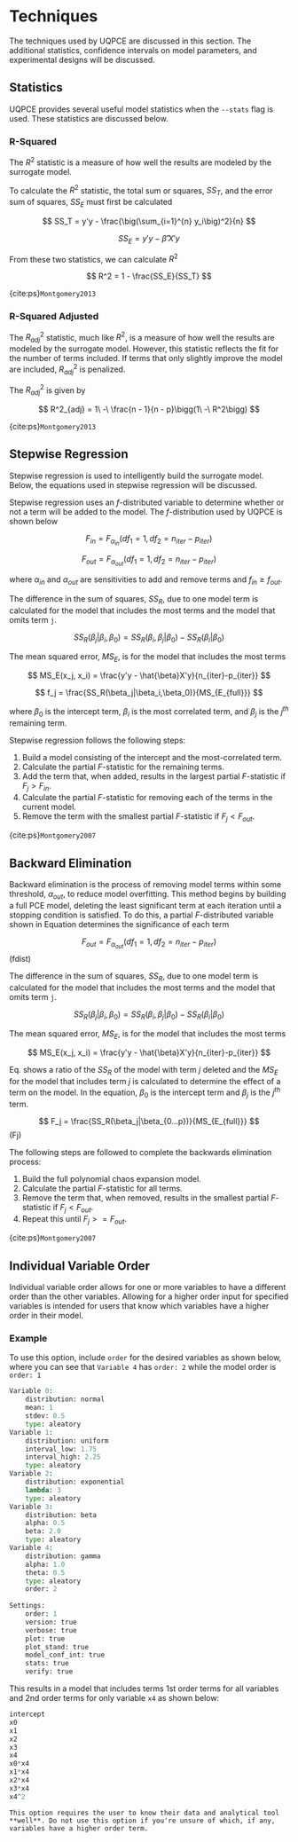 # Techniques

The techniques used by UQPCE are discussed in this section. The additional statistics, confidence intervals on model parameters, and experimental designs will be discussed.

## Statistics

UQPCE provides several useful model statistics when the ``--stats`` flag is used. These statistics are discussed below.

### R-Squared

The $R^2$ statistic is a measure of how well the results are modeled by the surrogate model.

To calculate the $R^2$ statistic, the total sum or squares, $SS_T$, and the error sum of squares, $SS_E$ must first be calculated

$$
	SS_T = y'y - \frac{\big(\sum_{i=1}^{n} y_i\big)^2}{n}
$$
	
$$
	SS_E = y'y - \hat{\beta}'X'y
$$

From these two statistics, we can calculate $R^2$

$$
	R^2 = 1 - \frac{SS_E}{SS_T}
$$

{cite:ps}`Montgomery2013`

### R-Squared Adjusted

The $R^2_{adj}$ statistic, much like $R^2$, is a measure of how well the results are modeled by the surrogate model. However, this statistic reflects the fit for the number of terms included. If terms that only slightly improve the model are included, $R^2_{adj}$ is penalized.

The $R^2_{adj}$ is given by
 
$$
	R^2_{adj} = 1\ -\ \frac{n - 1}{n - p}\bigg(1\ -\ R^2\bigg)
$$

{cite:ps}`Montgomery2013`

<!-- ### Mallow's $C_p$

The Mallow's $C_p$ statistic compares how well a model with fewer terms compares to the full-term model, which is treated as the truth. The $C_p$statistic is given by the equation

$$
	C_p = \frac{SSE_{k}}{MSE_{full}} + 2 (k + 1) - n
$$


### PRESS Residual

The PRESS residual is the sum of error for all models created with ``n - 1`` results, where ``n`` is the total number of results.

$$
	PRESS = \sum_{i=1}^{n} e^2_{(i)} = \sum_{i=1}^{n} [y_{i} - \hat{y}_{(i)}]^2
$$

{cite:ps}`Montgomery2013`
	
As shown above, the error is calculated from the actual response and the predicted response from a model that omits point ``i``. The error in the prediction is squared and the sum of all of those ``n`` values is the PRESS residual.

### Mean

The average and variance of the mean are calculated from all models created with ``n - 1`` results, where ``n`` is the total number of results.

The estimate of the mean of a model is given by

$$
	\mu \cong \sum_{i=0}^{p} \beta_i X_i = \beta_0
$$

{cite:ps}`Eldred2009`

The average of the mean is given by

$$
	\mu_{avg} = \frac{\sum_{i=0}^{n} \mu_{i}}{n}
$$
	
While the variance of the mean is given by

$$
	\mu_{var} = \frac{\sum_{i=0}^{n} \big(\mu_{i} - \mu_{avg}\big)^2}{n}
$$

### Variance

The average and variance of the variance are calculated from all models created with ``n - 1`` results, where ``n`` is the total number of results.
	
The estimate of the variance of a model is given by

$$
	\sigma^{2} = \sum_{i=1}^{p} \beta^{2}_i \langle\bf{\Psi}^{2}_i\rangle
$$
	
{cite:ps}`Eldred2009`
	
The average of the variance is given by

$$
	\sigma^{2}_{avg} = \frac{\sum_{i=1}^{n} \sigma^{2}_{i}}{n}
$$
	
While the variance of the variance is given by

$$
	\sigma^{2}_{var} = \frac{\sum_{i=1}^{n} \big(\sigma^{2}_{i} - \sigma^{2}_{avg}\big)^2}{n}
$$

### Mean Error

The average and variance of the mean error are calculated by creating all models that omit one response value, determining their mean errors, and calculating the average and variance of these values.
	
The mean error is the average differential between model predicted response and observed response.

Mean error for a model is calculated with

$$
	\varepsilon = \frac{\sum_{i=0}^{n} |\hat{y}_i - y_i|}{n}
$$

The average of the mean error is given by

$$
	\varepsilon_{avg} = \frac{\sum_{i=0}^{n} \varepsilon_{i}}{n}
$$
	
While the variance of the mean error is given by

$$
	\varepsilon_{var} = \frac{\sum_{i=0}^{n} \big(\varepsilon_{i} - \varepsilon_{avg}\big)^2}{n}
$$


### Signal-to-Noise Ratio

The signal-to-noise ratio estimates the relative magnitude of the model variance to the model error. This calculation used the model variance, $\sigma^{2}$, and the model mean error, $\varepsilon$.

$$
    SNR = \frac{\sigma^{2}}{\varepsilon}
$$


### Verification Error

The verification error is a similar metric to the mean error but is calculated using the model verification responses.

$$
    \varepsilon_v = \frac{\sum_{i=0}^{n_v} |\hat{y}_{v_{i}} - y_{v_{i}}|}{n_v}
$$


## Confidence Intervals

In addition to the mean and variance of the surrogate model, UQPCE provides confidence intervals for Sobols, coefficients, and the mean when the ``--model-conf-int`` flag is used.

### Confidence Interval on the Coefficients

The bounds on the coefficients are solved by finding the uncertainty of the coefficients and then adding and subtracting that from the values.

$$
	\Delta B_i = t_{\alpha/2, n-p} \sqrt{\hat{\sigma}^2 C_{ii}}
$$

where

$$
	C = \bigg( X'X \bigg)^{-1}
$$
	
and 

$$
	\hat{\sigma}^2 = \frac{SS_E}{n - p}
$$

Once the uncertainty has been calculated, the bounds can be found by adding and subtracting this value from the original $\beta$.

$$
	\beta_{L} = \beta - \Delta \beta
$$

$$
	\beta_{H} = \beta + \Delta \beta
$$

{cite:ps}`Montgomery2013`

### Confidence Interval on the Sobols

The bounds of the Sobols are solved by recalculating the Sobols while changing the coefficients of each Sobol to minimize the magnitude of all coefficients except coefficient $\beta_i$, who has its magnitude maximized. The same is done to maximize all the magnitude of all coefficients except $\beta_i$. Doing this makes coefficient $\beta_i$ its most and least influential. With these new coefficients, the Sobols are recalculated.

To calculate the low Sobol bound, the coefficients are altered such that the coefficient of interest has a smaller magnitude and the others have a larger magnitude.

$$
	\beta_{L_j} = |\beta_j| + \Delta \beta_j \ \ \text{if} \ \ \beta_j \neq \beta_i
$$


$$
	\beta_{L_j} = \left\{
	  \begin{array}{lr} 
	      |\beta_j| - \Delta \beta_j \ , & |\beta_j| > \Delta \beta_j\\
	      0 \ , & |\beta_j| \leq \Delta \beta_j\\
	      \end{array}
	\right\} \ \ \text{if} \ \ \beta_j = \beta_i
$$


To calculate the high Sobol bound, the coefficients are altered such that the coefficient of interest has a larger magnitude and the others have a smaller magnitude

$$
	\beta_{H_j} = \left\{
	  \begin{array}{lr} 
	      |\beta_j| - \Delta \beta_j \ , & |\beta_j| > \Delta \beta_j\\
	      0 \ , & |\beta_j| \leq \Delta \beta_j\\
	      \end{array}
	\right\} \ \ \text{if} \ \ \beta_j \leq \beta_i
$$

$$
	\beta_{H_j} = |\beta_j| + \Delta \beta_j \ \ \text{if} \ \ \beta_j = \beta_i
$$


The Sobol bounds are then calculated from the new coefficients using the same equation used to calculate the Sobol values

$$
	S_{L_i} = \frac{\beta_{L_i}^2 \langle\psi_{i}^{2}\rangle}
	{\sum_{j=1}^p \langle\psi_{j}^{2}\rangle \beta_{L_j}^2}
$$
	
$$
	S_{H_i} = \frac{\beta_{H_i}^2 \langle\psi_{i}^{2}\rangle}
	{\sum_{j=1}^p \langle\psi_{j}^{2}\rangle \beta_{H_j}^2}
$$

### Confidence Interval on the Variance

The bounds on the variance is calculated from the matrix coefficients and their corresponding uncertainties.

The minimum and maximum matrix coefficients are first calculated using the equations below

$$
	\beta_{L_j} = \left\{
	  \begin{array}{lr} 
	      |\beta_j| - \Delta \beta_j \ , & |\beta_j| > \Delta \beta_j\\
	      0 \ , & |\beta_j| \leq \Delta \beta_j\\
	      \end{array}
	\right\}
$$

$$
	\beta_{H_j} = |\beta_j| + \Delta \beta_j
$$

Using these altered coefficient values, the bounds of the variance are calculated using the below equations

$$
	\sigma^2_L = \sum_{i=1}^{p} \beta^{2}_{L_i} \langle\bf{\Psi}^{2}_i\rangle
$$

$$
	\sigma^2_H = \sum_{i=1}^{p} \beta^{2}_{H_i} \langle\bf{\Psi}^{2}_i\rangle
$$
	

### Confidence Interval on the Mean Response

The bounds on the mean response is calculated by finding the uncertainty of the mean of the point, and then adding and subtracting the uncertainty from the mean {cite:ps}`Montgomery2013`. This technique is also used to calculate the confidence intervals on the ProbabilityBox plot curves.

The uncertainty of the mean response can be calculated using equation

$$
	\Delta \mu = t_{\alpha/2, n-p} \sqrt{\hat{\sigma}^2 x_0'(X'X)^{-1}x_0}
$$

Where the unbiased estimate of error variance is given by

$$
	\hat{\sigma}^2 = \frac{SS_E}{n - p}
$$

Leading to the lower and upper bounds of the mean response, point $x_0$

$$
	\mu_L = \mu - \Delta \mu
$$
	
$$
	\mu_H = \mu + \Delta \mu
$$
	
{cite:ps}`Montgomery2013`


### Confidence Interval on a Predicted Response

The confidence intervals on the verification points are calculated using the below equation.

The prediction interval is calculated using the equation

$$
	\Delta \hat{y} = t_{\alpha/2, n-p} \sqrt{\hat{\sigma}^2 (1 + x_0'(X'X)^{-1})x_0}
$$

Where the unbiased estimate of error variance is given by

$$
	\hat{\sigma}^2 = \frac{SS_E}{n - p}
$$

{cite:ps}`Montgomery2013`

Leading to the confidence bounds for point $x_0$

$$
	\hat{y}_L = \hat{y} - \Delta \hat{y}
$$

$$
	\hat{y}_H = \hat{y} + \Delta \hat{y}
$$

With this applied to each point in each of the curves in the probability box, the confidence interval is calculated using the lower and upper bounds on the resampling points. When the ``--model-conf-int`` flag is used, this is the confidence interval output by UQPCE.


## Experimental Design

To select initial variable values and determine significant model terms more intelligently, UQPCE has additional capabilities that will be discussed below. The optimal designs are used to improve the model by more-strategically choosing input points.

### D-Optimal Design

D-optimal design minimizes the value
	
$$
	|(X'X)^{-1}|
$$
	
{cite:ps}`Montgomery2013`

Below is a visualization of how this affects the distribution of finite random variables.

```{figure} ../images/d_optimal_design.png
---
height: 400px
name: d_opt
---
Random samples versus D-optimal samples for a 2-dimensional design space with uniform variables. The boundaries of the variables are shown in black.
```


In this figure, we can see that both variables follow a uniform distribution. However, the D-optimal samples are spaced such that covariance of the sample space is minimized.


### A-Optimal Design

A-optimal design minimizes the value

$$
	tr((X'X)^{-1})
$$

Where $tr(\ )$ is the trace of the matrix.

{cite:ps}`Montgomery2013`

Below is a visualization of how this affects the distribution of finite random 
variables.

```{figure} ../images/a_optimal_design.png
---
height: 400px
name: a_opt
---
Random samples versus A-optimal samples for a 2-dimensional design space with uniform variables. The boundaries of the variables are shown in black.
```

In this figure, we can see that both variables follow a uniform distribution. However, the A-optimal samples are spaced such that average variance of the matrix coefficients are minimized.

<!-- ### S-Optimal Design

S-optimal design is a Sobol-weighted design that minimizes

$$
	tr\Big(\Big(\frac{1}{1-S}\Big) (X'X)^{-1}\Big)
$$

Where $S$ is the Sobol vector, $S_0 = 0$, and $tr(\ )$ is the trace of the matrix.

```{figure} ../images/s_optimal_design.png
---
height: 400px
name: s_opt
---
Random samples versus S-optimal samples for a 2-dimensional design space with uniform variables. The boundaries of the variables are shown in black.
```

In this figure, we can see that both variables follow a uniform distribution. However, the S-optimal samples are spaced such that Sobol-weighted average variance of the matrix coefficients are minimized. -->

## Stepwise Regression

Stepwise regression is used to intelligently build the surrogate model. Below, the equations used in stepwise regression will be discussed.

Stepwise regression uses an *f*-distributed variable to determine whether or not a term will be added to the model. The *f*-distribution used by UQPCE is shown below

$$
	F_{in} = F_{\alpha_{in}}(df_1 = 1, df_2 = n_{iter}-p_{iter})
$$

$$
	F_{out} = F_{\alpha_{out}}(df_1 = 1, df_2 = n_{iter}-p_{iter})
$$
		
where $\alpha_{in}$ and $\alpha_{out}$ are sensitivities to add and remove terms and $f_{in} \geq f_{out}$.

The difference in the sum of squares, $SS_R$, due to one model term is calculated for the model that includes the most terms and the model that omits term ``j``.

$$
	SS_R(\beta_j|\beta_i,\beta_0) = SS_R(\beta_i,\beta_j|\beta_0) - SS_R(\beta_i|\beta_0)
$$

The mean squared error, $MS_E$, is for the model that includes the most 
terms

$$
	MS_E(x_j, x_i) = \frac{y'y - \hat{\beta}X'y}{n_{iter}-p_{iter}}
$$


$$
	f_j = \frac{SS_R(\beta_j|\beta_i,\beta_0)}{MS_{E_{full}}}
$$

where $\beta_0$ is the intercept term, $\beta_i$ is the most correlated term, and $\beta_j$ is the $j^{th}$ remaining term.

Stepwise regression follows the following steps:

1. Build a model consisting of the intercept and the most-correlated term.
1. Calculate the partial *F*-statistic for the remaining terms.
1. Add the term that, when added, results in the largest partial *F*-statistic if $F_j > F_{in}$.
1. Calculate the partial *F*-statistic for removing each of the terms in the current model.
1. Remove the term with the smallest partial *F*-statistic if $F_j < F_{out}$.


{cite:ps}`Montgomery2007`


## Backward Elimination

Backward elimination is the process of removing model terms within some threshold, $\alpha_{out}$, to reduce model overfitting. This method begins by building a full PCE model, deleting the least significant term at each iteration until a stopping condition is satisfied. To do this, a partial $F$-distributed variable shown in Equation [](fdist) determines the significance of each term

$$
	F_{out} = F_{\alpha_{out}}(df_1 = 1, df_2 = n_{iter}-p_{iter})
$$ (fdist)

The difference in the sum of squares, $SS_R$, due to one model term is calculated for the model that includes the most terms and the model that omits term ``j``.

$$
	SS_R(\beta_j|\beta_i,\beta_0) = SS_R(\beta_i,\beta_j|\beta_0) - SS_R(\beta_i|\beta_0)
$$

The mean squared error, $MS_E$, is for the model that includes the most terms

$$
	MS_E(x_j, x_i) = \frac{y'y - \hat{\beta}X'y}{n_{iter}-p_{iter}}
$$

Eq. [](Fj) shows a ratio of the $SS_R$ of the model with term $j$ deleted and the $MS_E$ for the model that includes term $j$ is calculated to determine the effect of a term on the model. In the equation, $\beta_0$ is the intercept term and $\beta_j$ is the $j^{th}$ term.

$$
	F_j = \frac{SS_R(\beta_j|\beta_{0...p})}{MS_{E_{full}}}
$$ (Fj)

The following steps are followed to complete the backwards elimination process:

1. Build the full polynomial chaos expansion model.
1. Calculate the partial *F*-statistic for all terms.
1. Remove the term that, when removed, results in the smallest partial *F*-statistic if $F_j < F_{out}$.
1. Repeat this until $F_j >= F_{out}$.

{cite:ps}`Montgomery2007`


## Individual Variable Order

Individual variable order allows for one or more variables to have a different order than the other variables. Allowing for a higher order input for specified variables is intended for users that know which variables have a higher order in their model. 

### Example

To use this option, include ``order`` for the desired variables as shown below, where you can see that ``Variable 4`` has ``order: 2`` while the model order is ``order: 1``

```python
Variable 0:
    distribution: normal
    mean: 1
    stdev: 0.5
    type: aleatory
Variable 1:
    distribution: uniform
    interval_low: 1.75
    interval_high: 2.25
    type: aleatory
Variable 2:
    distribution: exponential
    lambda: 3
    type: aleatory
Variable 3:
    distribution: beta
    alpha: 0.5
    beta: 2.0
    type: aleatory
Variable 4:
    distribution: gamma
    alpha: 1.0
    theta: 0.5
    type: aleatory
    order: 2
    
Settings:
    order: 1
    version: true
    verbose: true
    plot: true
    plot_stand: true
    model_conf_int: true
    stats: true
    verify: true
```

This results in a model that includes terms 1st order terms for all variables and 2nd order terms for only variable ``x4`` as shown below:

```python
intercept
x0
x1
x2
x3
x4
x0*x4
x1*x4
x2*x4
x3*x4
x4^2
```

```{warning}
This option requires the user to know their data and analytical tool **well**. Do not use this option if you're unsure of which, if any, variables have a higher order term.
```